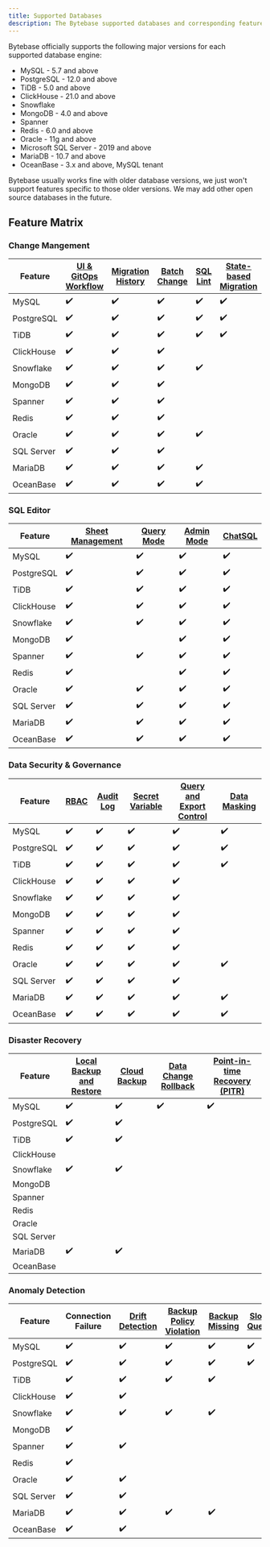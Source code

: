 ```yaml
---
title: Supported Databases
description: The Bytebase supported databases and corresponding feature matrix
---
```


Bytebase officially supports the following major versions for each supported database engine:

- MySQL - 5.7 and above
- PostgreSQL - 12.0 and above
- TiDB - 5.0 and above
- ClickHouse - 21.0 and above
- Snowflake
- MongoDB - 4.0 and above
- Spanner
- Redis - 6.0 and above
- Oracle - 11g and above
- Microsoft SQL Server - 2019 and above
- MariaDB - 10.7 and above
- OceanBase - 3.x and above, MySQL tenant

Bytebase usually works fine with older database versions, we just won't support features specific to those older versions. We may add other open source databases in the future.

## Feature Matrix

### Change Mangement

| Feature    | [UI & GitOps Workflow](/docs/concepts/database-change-workflow) | [Migration History](/docs/change-database/migration-history) | [Batch Change](/docs/change-database/batch-change) | [SQL Lint](/docs/sql-review/review-policy/overview) | [State-based Migration](/docs/change-database/state-based-migration) | [Schema Editor](/docs/change-database/schema-editor) | [Online Schema Change](/docs/change-database/online-schema-migration-for-mysql) |
| ---------- | --------------------------------------------------------------- | ------------------------------------------------------------ | -------------------------------------------------- | --------------------------------------------------- | -------------------------------------------------------------------- | ---------------------------------------------------- | ------------------------------------------------------------------------------- |
| MySQL      | ✔️                                                              | ✔️                                                           | ✔️                                                 | ✔️                                                  | ✔️                                                                   | ✔️                                                   | ✔️                                                                              |
| PostgreSQL | ✔️                                                              | ✔️                                                           | ✔️                                                 | ✔️                                                  | ✔️                                                                   | ✔️                                                   |                                                                                 |
| TiDB       | ✔️                                                              | ✔️                                                           | ✔️                                                 | ✔️                                                  | ✔️                                                                   | ✔️                                                   |
| ClickHouse | ✔️                                                              | ✔️                                                           | ✔️                                                 |                                                     |                                                                      |                                                      |                                                                                 |
| Snowflake  | ✔️                                                              | ✔️                                                           | ✔️                                                 | ✔️                                                  |                                                                      |                                                      |                                                                                 |
| MongoDB    | ✔️                                                              | ✔️                                                           | ✔️                                                 |                                                     |                                                                      |                                                      |                                                                                 |
| Spanner    | ✔️                                                              | ✔️                                                           | ✔️                                                 |                                                     |                                                                      |                                                      |                                                                                 |
| Redis      | ✔️                                                              | ✔️                                                           | ✔️                                                 |                                                     |                                                                      |                                                      |                                                                                 |
| Oracle     | ✔️                                                              | ✔️                                                           | ✔️                                                 | ✔️                                                  |                                                                      |                                                      |                                                                                 |
| SQL Server | ✔️                                                              | ✔️                                                           | ✔️                                                 |                                                     |                                                                      |                                                      |                                                                                 |
| MariaDB    | ✔️                                                              | ✔️                                                           | ✔️                                                 | ✔️                                                  |                                                                      |                                                      |                                                                                 |
| OceanBase  | ✔️                                                              | ✔️                                                           | ✔️                                                 | ✔️                                                  |                                                                      |                                                      |                                                                                 |

### SQL Editor

| Feature    | [Sheet Management](/docs/sql-editor/manage-sql-scripts) | [Query Mode](/docs/sql-editor/run-queries) | [Admin Mode](/docs/sql-editor/admin-mode) | [ChatSQL](/docs/sql-editor/chatsql) |
| ---------- | ------------------------------------------------------- | ------------------------------------------ | ----------------------------------------- | ----------------------------------- |
| MySQL      | ✔️                                                      | ✔️                                         | ✔️                                        | ✔️                                  |
| PostgreSQL | ✔️                                                      | ✔️                                         | ✔️                                        | ✔️                                  |
| TiDB       | ✔️                                                      | ✔️                                         | ✔️                                        | ✔️                                  |
| ClickHouse | ✔️                                                      | ✔️                                         | ✔️                                        | ✔️                                  |
| Snowflake  | ✔️                                                      | ✔️                                         | ✔️                                        | ✔️                                  |
| MongoDB    | ✔️                                                      |                                            | ✔️                                        | ✔️                                  |
| Spanner    | ✔️                                                      | ✔️                                         | ✔️                                        | ✔️                                  |
| Redis      | ✔️                                                      |                                            | ✔️                                        | ✔️                                  |
| Oracle     | ✔️                                                      | ✔️                                         | ✔️                                        | ✔️                                  |
| SQL Server | ✔️                                                      | ✔️                                         | ✔️                                        | ✔️                                  |
| MariaDB    | ✔️                                                      | ✔️                                         | ✔️                                        | ✔️                                  |
| OceanBase  | ✔️                                                      | ✔️                                         | ✔️                                        | ✔️                                  |

### Data Security & Governance

| Feature    | [RBAC](/docs/concepts/roles-and-permissions) | [Audit Log](/docs/security/audit-log) | [Secret Variable](/docs/security/secret/) | [Query and Export Control](/docs/security/data-query/) | [Data Masking](/docs/security/mask-data) |
| ---------- | -------------------------------------------- | ------------------------------------- | ----------------------------------------- | ------------------------------------------------------ | ---------------------------------------- |
| MySQL      | ✔️                                           | ✔️                                    | ✔️                                        | ✔️                                                     | ✔️                                       |
| PostgreSQL | ✔️                                           | ✔️                                    | ✔️                                        | ✔️                                                     | ✔️                                       |
| TiDB       | ✔️                                           | ✔️                                    | ✔️                                        | ✔️                                                     | ✔️                                       |
| ClickHouse | ✔️                                           | ✔️                                    | ✔️                                        | ✔️                                                     |                                          |
| Snowflake  | ✔️                                           | ✔️                                    | ✔️                                        | ✔️                                                     |                                          |
| MongoDB    | ✔️                                           | ✔️                                    | ✔️                                        | ✔️                                                     |                                          |
| Spanner    | ✔️                                           | ✔️                                    | ✔️                                        | ✔️                                                     |                                          |
| Redis      | ✔️                                           | ✔️                                    | ✔️                                        | ✔️                                                     |                                          |
| Oracle     | ✔️                                           | ✔️                                    | ✔️                                        | ✔️                                                     | ✔️                                       |
| SQL Server | ✔️                                           | ✔️                                    | ✔️                                        | ✔️                                                     |                                          |
| MariaDB    | ✔️                                           | ✔️                                    | ✔️                                        | ✔️                                                     | ✔️                                       |
| OceanBase  | ✔️                                           | ✔️                                    | ✔️                                        | ✔️                                                     | ✔️                                       |

### Disaster Recovery

| Feature    | [Local Backup and Restore](/docs/disaster-recovery/backup) | [Cloud Backup](/docs/disaster-recovery/backup/#cloud-storage) | [Data Change Rollback](/docs/change-database/rollback-data-changes) | [Point-in-time Recovery (PITR)](/docs/disaster-recovery/point-in-time-recovery-for-mysql) |
| ---------- | ---------------------------------------------------------- | ------------------------------------------------------------- | ------------------------------------------------------------------- | ----------------------------------------------------------------------------------------- |
| MySQL      | ✔️                                                         | ✔️                                                            | ✔️                                                                  | ✔️                                                                                        |
| PostgreSQL | ✔️                                                         | ✔️                                                            |                                                                     |                                                                                           |
| TiDB       | ✔️                                                         | ✔️                                                            |                                                                     |                                                                                           |
| ClickHouse |                                                            |                                                               |                                                                     |                                                                                           |
| Snowflake  | ✔️                                                         | ✔️                                                            |                                                                     |                                                                                           |
| MongoDB    |                                                            |                                                               |                                                                     |                                                                                           |
| Spanner    |                                                            |                                                               |                                                                     |                                                                                           |
| Redis      |                                                            |                                                               |                                                                     |                                                                                           |
| Oracle     |                                                            |                                                               |                                                                     |                                                                                           |
| SQL Server |                                                            |                                                               |                                                                     |                                                                                           |
| MariaDB    | ✔️                                                         | ✔️                                                            |                                                                     |                                                                                           |
| OceanBase  |                                                            |                                                               |                                                                     |                                                                                           |

### Anomaly Detection

| Feature    | Connection Failure | [Drift Detection](/docs/change-database/drift-detection) | [Backup Policy Violation](/docs/administration/environment-policy/backup-schedule-policy) | [Backup Missing](/docs/disaster-recovery/backup) | [Slow Query](/docs/slow-query/overview/) |
| ---------- | ------------------ | -------------------------------------------------------- | ----------------------------------------------------------------------------------------- | ------------------------------------------------ | ---------------------------------------- |
| MySQL      | ✔️                 | ✔️                                                       | ✔️                                                                                        | ✔️                                               | ✔️                                       |
| PostgreSQL | ✔️                 | ✔️                                                       | ✔️                                                                                        | ✔️                                               | ✔️                                       |
| TiDB       | ✔️                 | ✔️                                                       | ✔️                                                                                        | ✔️                                               |                                          |
| ClickHouse | ✔️                 | ✔️                                                       |                                                                                           |                                                  |                                          |
| Snowflake  | ✔️                 | ✔️                                                       | ✔️                                                                                        | ✔️                                               |                                          |
| MongoDB    | ✔️                 |                                                          |                                                                                           |                                                  |                                          |
| Spanner    | ✔️                 | ✔️                                                       |                                                                                           |                                                  |                                          |
| Redis      | ✔️                 |                                                          |                                                                                           |                                                  |                                          |
| Oracle     | ✔️                 | ✔️                                                       |                                                                                           |                                                  |                                          |
| SQL Server | ✔️                 | ✔️                                                       |                                                                                           |                                                  |                                          |
| MariaDB    | ✔️                 | ✔️                                                       | ✔️                                                                                        | ✔️                                               |                                          |
| OceanBase  | ✔️                 | ✔️                                                       |                                                                                           |                                                  |                                          |

